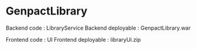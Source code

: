 # GenpactLibrary
Backend code : LibraryService 
Backend deployable : GenpactLibrary.war

Frontend code : UI 
Frontend deployable : libraryUi.zip
